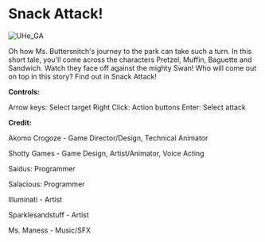 # Snack Attack!

![UHe_GA](https://github.com/Seydus/Snack-Attack/assets/36193712/099b6f8b-980d-4d01-8469-35b0592aa141)

Oh how Ms. Buttersnitch's journey to the park can take such a turn. In this short tale, you'll come across the characters Pretzel, Muffin, Baguette and Sandwich. Watch they face off against the mighty Swan! Who will come out on top in this story? Find out in Snack Attack! 

**Controls:**

Arrow keys: Select target
Right Click: Action buttons
Enter: Select attack

**Credit:** 

Akomo Crogoze - Game Director/Design, Technical Animator

Shotty Games - Game Design,  Artist/Animator, Voice Acting

Saidus: Programmer

Salacious: Programmer

Illuminati - Artist

Sparklesandstuff - Artist 

Ms. Maness - Music/SFX
